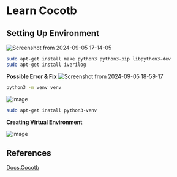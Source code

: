 # Learn Cocotb

## Setting Up Environment 
![Screenshot from 2024-09-05 17-14-05](https://github.com/user-attachments/assets/ed9de94d-3182-42af-839b-d7b8bcde244c)
```bash
sudo apt-get install make python3 python3-pip libpython3-dev
sudo apt-get install iverilog
```

**Possible Error & Fix**
![Screenshot from 2024-09-05 18-59-17](https://github.com/user-attachments/assets/d5aa1638-c72b-4ca9-85e6-fdcfec9693f0)
```bash
python3 -m venv venv
```
![image](https://github.com/user-attachments/assets/2d4dafc3-2e0f-42fb-abf3-3311c0837016)
```bash
sudo apt-get install python3-venv
```
**Creating Virtual Environment**

![image](https://github.com/user-attachments/assets/2f6f904a-51e5-42f8-92f8-f9430dbd228f)




## References 
[Docs.Cocotb](https://docs.cocotb.org/en/stable/quickstart.html)
